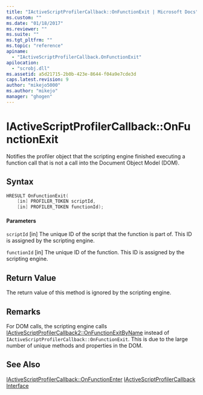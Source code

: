```yaml
---
title: "IActiveScriptProfilerCallback::OnFunctionExit | Microsoft Docs"
ms.custom: ""
ms.date: "01/18/2017"
ms.reviewer: ""
ms.suite: ""
ms.tgt_pltfrm: ""
ms.topic: "reference"
apiname:
  - "IActiveScriptProfilerCallback.OnFunctionExit"
apilocation:
  - "scrobj.dll"
ms.assetid: a5d21715-2b0b-423e-8644-f04a9e7cde3d
caps.latest.revision: 9
author: "mikejo5000"
ms.author: "mikejo"
manager: "ghogen"
---
```

# IActiveScriptProfilerCallback::OnFunctionExit
Notifies the profiler object that the scripting engine finished executing a function call that is not a call into the Document Object Model (DOM).

## Syntax

```cpp
HRESULT OnFunctionExit(
    [in] PROFILER_TOKEN scriptId,
    [in] PROFILER_TOKEN functionId);
```

#### Parameters
 `scriptId`
 [in] The unique ID of the script that the function is part of. This ID is assigned by the scripting engine.

 `functionId`
 [in] The unique ID of the function. This ID is assigned by the scripting engine.

## Return Value
 The return value of this method is ignored by the scripting engine.

## Remarks
 For DOM calls, the scripting engine calls [IActiveScriptProfilerCallback2::OnFunctionExitByName](../../winscript/reference/iactivescriptprofilercallback2-onfunctionexitbyname.md) instead of `IActiveScriptProfilerCallback::OnFunctionExit`. This is due to the large number of unique methods and properties in the DOM.

## See Also
 [IActiveScriptProfilerCallback::OnFunctionEnter](../../winscript/reference/iactivescriptprofilercallback-onfunctionenter.md)
 [IActiveScriptProfilerCallback Interface](../../winscript/reference/iactivescriptprofilercallback-interface.md)